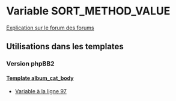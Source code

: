 # Variable SORT_METHOD_VALUE
[Explication sur le forum des forums](http://forum.forumactif.com/t294113-listing-des-variables#SORT_METHOD_VALUE)

## Utilisations dans les templates

### Version phpBB2

#### [Template album_cat_body](subsilver/album_cat_body.md)
* [Variable à la ligne 97](../subsilver/album_cat_body.tpl#L97)